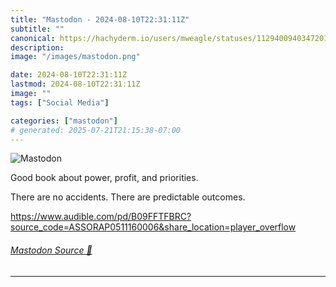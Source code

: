 ```yaml
---
title: "Mastodon - 2024-08-10T22:31:11Z"
subtitle: ""
canonical: https://hachyderm.io/users/mweagle/statuses/112940094034720139
description:
image: "/images/mastodon.png"

date: 2024-08-10T22:31:11Z
lastmod: 2024-08-10T22:31:11Z
image: ""
tags: ["Social Media"]

categories: ["mastodon"]
# generated: 2025-07-21T21:15:38-07:00
---
```

![Mastodon](/images/mastodon.png)

<p>Good book about power, profit, and priorities. </p><p>There are no accidents. There are predictable outcomes. </p><p><a href="https://www.audible.com/pd/B09FFTFBRC?source_code=ASSORAP0511160006&amp;share_location=player_overflow" target="_blank" rel="nofollow noopener noreferrer" translate="no"><span class="invisible">https://www.</span><span class="ellipsis">audible.com/pd/B09FFTFBRC?sour</span><span class="invisible">ce_code=ASSORAP0511160006&amp;share_location=player_overflow</span></a></p>


###### [Mastodon Source 🐘](https://hachyderm.io/@mweagle/112940094034720139)

___

